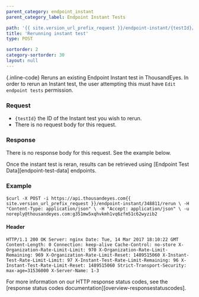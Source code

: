 ```yaml
---
parent_category: endpoint_instant
parent_category_label: Endpoint Instant Tests

path: '{{ site.version_url_prefix_request }}/endpoint-instant/{testId}/rerun'
title: 'Rerunning instant test'
type: POST

sortorder: 2
category-sortorder: 30
layout: null
---
```


{.inline-code} Reruns an existing Endpoint Instant test in ThousandEyes. In order to rerun an Instant test, the user attempting this must have `Edit endpoint tests` permission.

### Request

* `{testId}` the ID of the Instant test you wish to rerun.
* There is no request body for this request.

### Response

There is no response body for this request. See the example below.

Once the instant test is reran, results can be retrieved using [Endpoint Test Data][endpoint-test-data] endpoints.

### Example

`$curl -X POST -i https://api.thousandeyes.com{{ site.version_url_prefix_request }}/endpoint-instant/348811/rerun \
  -H "Content-Type: application/json" \
  -H "Accept: application/json" \
  -u noreply@thousandeyes.com:g351mw5xqhvkmh1vq6zfm51c62wyzib2`

#### Header

`HTTP/1.1 200 OK
Server: nginx
Date: Tue, 14 Mar 2017 18:10:22 GMT
Content-Length: 0
Connection: keep-alive
Cache-Control: no-store
X-Organization-Rate-Limit-Limit: 970
X-Organization-Rate-Limit-Remaining: 969
X-Organization-Rate-Limit-Reset: 1489515060
X-Instant-Test-Rate-Limit-Limit: 97
X-Instant-Test-Rate-Limit-Remaining: 96
X-Instant-Test-Rate-Limit-Reset: 1489515060
Strict-Transport-Security: max-age=31536000
X-Server-Name: 1-3`

For more information on our HTTP response status codes, see the [response status codes documentation][overview-responsestatuscodes].
